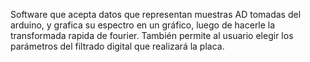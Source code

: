 Software que acepta datos que representan muestras AD tomadas del arduino, y grafica su espectro en un gráfico, luego de hacerle la transformada rapida de fourier. También permite al usuario elegir los parámetros del filtrado digital que realizará la placa.
